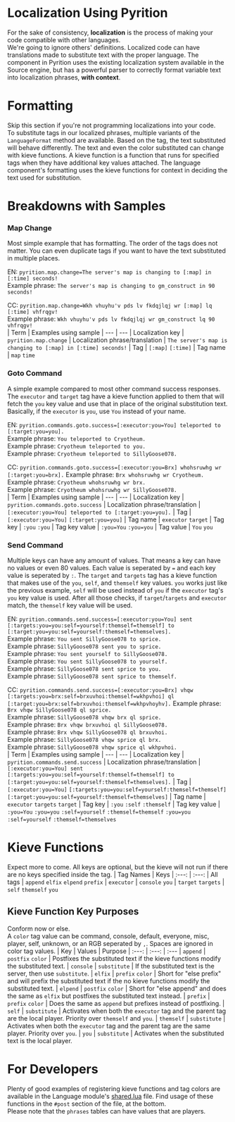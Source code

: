 # Localization Using Pyrition
For the sake of consistency, **localization** is the process of making your code compatible with other languages.  
We're going to ignore others' definitions. Localized code can have translations made to substitute text with the proper language. The component in Pyrition uses the existing localization system available in the Source engine, but has a powerful parser to correctly format variable text into localization phrases, **with context**.

# Formatting
Skip this section if you're not programming localizations into your code.  
To substitute tags in our localized phrases, multiple variants of the `LanguageFormat` method are available. Based on the tag, the text substituted will behave differently. The text and even the color substituted can change with kieve functions. A kieve function is a function that runs for specified tags when they have additional key values attached. The language component's formatting uses the kieve functions for context in deciding the text used for substitution.

# Breakdowns with Samples
### Map Change
Most simple example that has formatting. The order of the tags does not matter. You can even duplicate tags if you want to have the text substituted in multiple places.  

EN: `pyrition.map.change=The server's map is changing to [:map] in [:time] seconds!`  
Example phrase: `The server's map is changing to gm_construct in 90 seconds!`  

CC: `pyrition.map.change=Wkh vhuyhu'v pds lv fkdqjlqj wr [:map] lq [:time] vhfrqgv!`  
Example phrase: `Wkh vhuyhu'v pds lv fkdqjlqj wr gm_construct lq 90 vhfrqgv!`  
| Term | Examples using sample
| --- | ---
| Localization key | `pyrition.map.change`
| Localization phrase/translation | `The server's map is changing to [:map] in [:time] seconds!`
| Tag | `[:map]` `[:time]`
| Tag name | `map` `time`

### Goto Command
A simple example compared to most other command success responses. The `executor` and `target` tag have a kieve function applied to them that will fetch the `you` key value and use that in place of the original substitution text.  Basically, if the `executor` is `you`, use `You` instead of your name.  

EN: `pyrition.commands.goto.success=[:executor:you=You] teleported to [:target:you=you].`  
Example phrase: `You teleported to Cryotheum.`  
Example phrase: `Cryotheum teleported to you.`  
Example phrase: `Cryotheum teleported to SillyGoose078.`  

CC: `pyrition.commands.goto.success=[:executor:you=Brx] whohsruwhg wr [:target:you=brx].`
Example phrase: `Brx whohsruwhg wr Cryotheum.`  
Example phrase: `Cryotheum whohsruwhg wr brx.`  
Example phrase: `Cryotheum whohsruwhg wr SillyGoose078.`  
| Term | Examples using sample
| --- | ---
| Localization key | `pyrition.commands.goto.success`
| Localization phrase/translation | `[:executor:you=You] teleported to [:target:you=you].`
| Tag | `[:executor:you=You]` `[:target:you=you]`
| Tag name | `executor` `target`
| Tag key | `:you` `:you`
| Tag key value | `:you=You` `:you=you`
| Tag value | `You` `you`

### Send Command
Multiple keys can have any amount of values. That means a key can have no values or even 80 values. Each value is seperated by `=` and each key value is seperated by `:`. The `target` and `targets` tag has a kieve function that makes use of the `you`, `self`, and `themself` key values. `you` works just like the previous example, `self` will be used instead of `you` if the `executor` tag's `you` key value is used. After all those checks, if `target`/`targets` and `executor` match, the `themself` key value will be used.  

EN: `pyrition.commands.send.success=[:executor:you=You] sent [:targets:you=you:self=yourself:themself=themself] to [:target:you=you:self=yourself:themself=themselves].`  
Example phrase: `You sent SillyGoose078 to sprice.`  
Example phrase: `SillyGoose078 sent you to sprice.`  
Example phrase: `You sent yourself to SillyGoose078.`  
Example phrase: `You sent SillyGoose078 to yourself.`  
Example phrase: `SillyGoose078 sent sprice to you.`  
Example phrase: `SillyGoose078 sent sprice to themself.`  

CC: `pyrition.commands.send.success=[:executor:you=Brx] vhqw [:targets:you=brx:self=brxuvhoi:themself=wkhpvhoi] ql [:target:you=brx:self=brxuvhoi:themself=wkhpvhoyhv].`
Example phrase: `Brx vhqw SillyGoose078 ql sprice.`  
Example phrase: `SillyGoose078 vhqw brx ql sprice.`  
Example phrase: `Brx vhqw brxuvhoi ql SillyGoose078.`  
Example phrase: `Brx vhqw SillyGoose078 ql brxuvhoi.`  
Example phrase: `SillyGoose078 vhqw sprice ql brx.`  
Example phrase: `SillyGoose078 vhqw sprice ql wkhpvhoi.`  
| Term | Examples using sample
| --- | ---
| Localization key | `pyrition.commands.send.success`
| Localization phrase/translation | `[:executor:you=You] sent [:targets:you=you:self=yourself:themself=themself] to [:target:you=you:self=yourself:themself=themselves].`
| Tag | `[:executor:you=You]` `[:targets:you=you:self=yourself:themself=themself]` `[:target:you=you:self=yourself:themself=themselves]`
| Tag name | `executor` `targets` `target`
| Tag key | `:you` `:self` `:themself`
| Tag key value | `:you=You` `:you=you` `:self=yourself` `:themself=themself` `:you=you` `:self=yourself` `:themself=themselves`

# Kieve Functions
Expect more to come. All keys are optional, but the kieve will not run if there are no keys specified inside the tag.
| Tag Names | Keys
| :---: | :---:
| All tags | `append` `elfix` `elpend` `prefix`
| `executor` | `console` `you`
| `target` `targets` | `self` `themself` `you`

## Kieve Function Key Purposes
Conform now or else.  
A `color` tag value can be command, console, default, everyone, misc, player, self, unknown, or an RGB seperated by `,`. Spaces are ignored in color tag values.
| Key | Values | Purpose
| :---: | :---: | :---
| `append` | `postfix` `color` | Postfixes the substituted text if the kieve functions modify the substituted text.
| `console` | `substitute` | If the substituted text is the server, then use `substitute`.
| `elfix` | `prefix` `color` | Short for "else prefix" and will prefix the substituted text if the no kieve functions modify the substituted text.
| `elpend` | `postfix` `color` | Short for "else append" and does the same as `elfix` but postfixes the substituted text instead.
| `prefix` | `prefix` `color` | Does the same as `append` but prefixes instead of postfixing.
| `self` | `substitute` | Activates when both the `executor` tag and the parent tag are the local player. Priority over `themself` and `you`.
| `themself` | `substitute` | Activates when both the `executor` tag and the parent tag are the same player. Priority over `you`.
| `you` | `substitute` | Activates when the substituted text is the local player.

# For Developers
Plenty of good examples of registering kieve functions and tag colors are available in the Language module's [shared.lua](https://github.com/Cryotheus/pyrition_2/blob/main/lua/pyrition/language/shared.lua) file. Find usage of these functions in the `#post` section of the file, at the bottom.  
Please note that the `phrases` tables can have values that are players.
